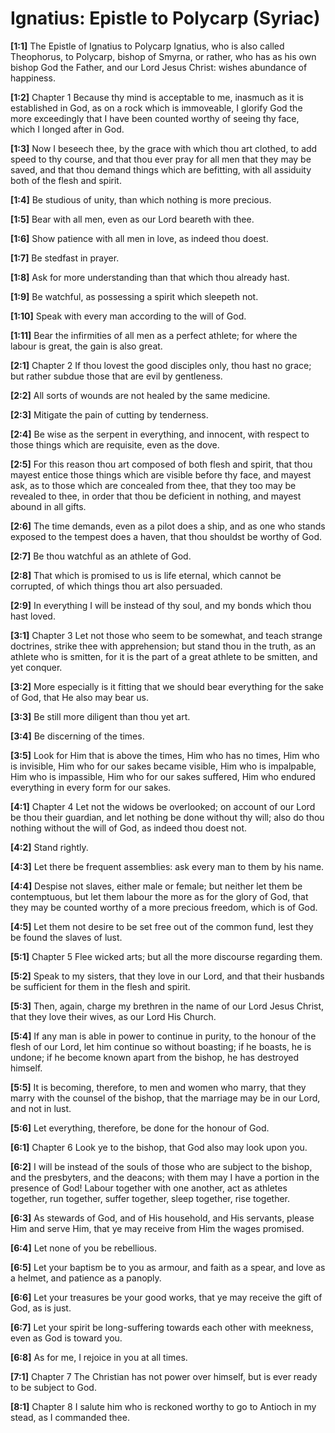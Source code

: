 # Ignatius:  Epistle to Polycarp (Syriac)

**[1:1]** The Epistle of Ignatius to Polycarp  Ignatius, who is also called Theophorus, to Polycarp, bishop of Smyrna, or rather, who has as his own bishop God the Father, and our Lord Jesus Christ: wishes abundance of happiness.

**[1:2]** Chapter 1  Because thy mind is acceptable to me, inasmuch as it is established in God, as on a rock which is immoveable, I glorify God the more exceedingly that I have been counted worthy of seeing thy face, which I longed after in God.

**[1:3]** Now I beseech thee, by the grace with which thou art clothed, to add speed to thy course, and that thou ever pray for all men that they may be saved, and that thou demand things which are befitting, with all assiduity both of the flesh and spirit.

**[1:4]** Be studious of unity, than which nothing is more precious.

**[1:5]** Bear with all men, even as our Lord beareth with thee.

**[1:6]** Show patience with all men in love, as indeed thou doest.

**[1:7]** Be stedfast in prayer.

**[1:8]** Ask for more understanding than that which thou already hast.

**[1:9]** Be watchful, as possessing a spirit which sleepeth not.

**[1:10]** Speak with every man according to the will of God.

**[1:11]** Bear the infirmities of all men as a perfect athlete; for where the labour is great, the gain is also great.

**[2:1]** Chapter 2  If thou lovest the good disciples only, thou hast no grace; but rather subdue those that are evil by gentleness.

**[2:2]** All sorts of wounds are not healed by the same medicine.

**[2:3]** Mitigate the pain of cutting by tenderness.

**[2:4]** Be wise as the serpent in everything, and innocent, with respect to those things which are requisite, even as the dove.

**[2:5]** For this reason thou art composed of both flesh and spirit, that thou mayest entice those things which are visible before thy face, and mayest ask, as to those which are concealed from thee, that they too may be revealed to thee, in order that thou be deficient in nothing, and mayest abound in all gifts.

**[2:6]** The time demands, even as a pilot does a ship, and as one who stands exposed to the tempest does a haven, that thou shouldst be worthy of God.

**[2:7]** Be thou watchful as an athlete of God.

**[2:8]** That which is promised to us is life eternal, which cannot be corrupted, of which things thou art also persuaded.

**[2:9]** In everything I will be instead of thy soul, and my bonds which thou hast loved.

**[3:1]** Chapter 3  Let not those who seem to be somewhat, and teach strange doctrines, strike thee with apprehension; but stand thou in the truth, as an athlete who is smitten, for it is the part of a great athlete to be smitten, and yet conquer.

**[3:2]** More especially is it fitting that we should bear everything for the sake of God, that He also may bear us.

**[3:3]** Be still more diligent than thou yet art.

**[3:4]** Be discerning of the times.

**[3:5]** Look for Him that is above the times, Him who has no times, Him who is invisible, Him who for our sakes became visible, Him who is impalpable, Him who is impassible, Him who for our sakes suffered, Him who endured everything in every form for our sakes.

**[4:1]** Chapter 4  Let not the widows be overlooked; on account of our Lord be thou their guardian, and let nothing be done without thy will; also do thou nothing without the will of God, as indeed thou doest not.

**[4:2]** Stand rightly.

**[4:3]** Let there be frequent assemblies: ask every man to them by his name.

**[4:4]** Despise not slaves, either male or female; but neither let them be contemptuous, but let them labour the more as for the glory of God, that they may be counted worthy of a more precious freedom, which is of God.

**[4:5]** Let them not desire to be set free out of the common fund, lest they be found the slaves of lust.

**[5:1]** Chapter 5  Flee wicked arts; but all the more discourse regarding them.

**[5:2]** Speak to my sisters, that they love in our Lord, and that their husbands be sufficient for them in the flesh and spirit.

**[5:3]** Then, again, charge my brethren in the name of our Lord Jesus Christ, that they love their wives, as our Lord His Church.

**[5:4]** If any man is able in power to continue in purity, to the honour of the flesh of our Lord, let him continue so without boasting; if he boasts, he is undone; if he become known apart from the bishop, he has destroyed himself.

**[5:5]** It is becoming, therefore, to men and women who marry, that they marry with the counsel of the bishop, that the marriage may be in our Lord, and not in lust.

**[5:6]** Let everything, therefore, be done for the honour of God.

**[6:1]** Chapter 6  Look ye to the bishop, that God also may look upon you.

**[6:2]** I will be instead of the souls of those who are subject to the bishop, and the presbyters, and the deacons; with them may I have a portion in the presence of God! Labour together with one another, act as athletes together, run together, suffer together, sleep together, rise together.

**[6:3]** As stewards of God, and of His household, and His servants, please Him and serve Him, that ye may receive from Him the wages promised.

**[6:4]** Let none of you be rebellious.

**[6:5]** Let your baptism be to you as armour, and faith as a spear, and love as a helmet, and patience as a panoply.

**[6:6]** Let your treasures be your good works, that ye may receive the gift of God, as is just.

**[6:7]** Let your spirit be long-suffering towards each other with meekness, even as God is toward you.

**[6:8]** As for me, I rejoice in you at all times.

**[7:1]** Chapter 7  The Christian has not power over himself, but is ever ready to be subject to God.

**[8:1]** Chapter 8  I salute him who is reckoned worthy to go to Antioch in my stead, as I commanded thee.

